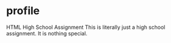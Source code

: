 # profile
HTML High School Assignment
This is literally just a high school assignment. It is nothing special.
